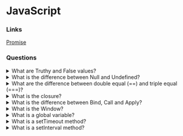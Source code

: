 # JavaScript

### Links

[Promise](https://developer.mozilla.org/en-US/docs/Web/JavaScript/Reference/Global_Objects/Promise)

### Questions

<details>
  <summary>What are Truthy and False values?</summary>

What are Truthy and False values?

Falsy values:

false, 0, “”, undefined, NaN

Truthy values:

Truthy values are everything except falsy values.

</details>

<details>
  <summary>What is the difference between Null and Undefined?</summary>

Undefined can be found in different ways. Such as for not setting value, accessing elements or proper which do not exist.

For null a value, we will have to set it.

</details>

<details>
  <summary>What are the difference between double equal (==) and triple equal (===)?</summary>

Triple(===) check the value and type both.

Double(==) convert type and after that compare values. At the time of converting and, comparing it follows its own rules.

</details>

<details>
  <summary>What is the closure?</summary>

When we call or return a function inside of another method, they create a closed environment.

</details>

<details>
  <summary>What is the difference between Bind, Call and Apply?</summary>

If we have any method inside an object and we want to apply that to another one, in that case, we can use the Bind, Call and Apply method.

Firstly, Call: Need to call the Call method and send the object and parameters with separating a coma.

Secondly, Apply: It is possible to call the Applymethod and send the object and other parameters through an array.

Third, Bind: If it is needed to use a method, again and again, need to bind it with the new object. The bind creates a new function that will call the original one with context.

It is not possible to use Bind, Call and Apply with the arrow function.

</details>

<details>
  <summary>What is the Window?</summary>

A window is a global object that provides an interface for working with a DOM model of a document. It is possible to use the window object in each browser.

</details>

<details>
  <summary>What is a global variable?</summary>

A global variable is a variable that is available from any function.

</details>

<details>
  <summary>What is a setTimeout method?</summary>

The setTimeout method evaluates an expression or calls a function after a specified time.

</details>

<details>
  <summary>What is a setInterval method?</summary>

The setInterval method will continue calling the function until the interval would be active.

<details>

<details>
  <summary>What data types are in JavaScript?</summary>

The JavaScript language has two groups of data types: primitive data types and referential data types. The difference between the groups in access type. Primitive gets by value. Referential gets by link.
The data types: Number, BigInt, String, Boolean, null, undefined, Object, Symbol.

<details>

<details>
  <summary>How to check that the object is an array?</summary>

It is possible to check that object is an array by Array.isArray method or duck typing.

<details>

<details>
  <summary>How to check if a number is finite?</summary>

But they have a difference in behaviour. The global isFinite try to turn the string value into a number.

<details>

<details>
  <summary>How to check that a variable is NaN?</summary>

* isNaN - return true for NaN and undefined.
* Number.isNaN - return true only for NaN.
* NaN only one variable that is not equal itself.

<details>

<details>
  <summary>What is the difference between var, let and const?</summary>

* var has a function visibility area and pops up
* let, const has a block visibility area and not pop up
* const cannot be reset

<details>

<details>
  <summary>What is the difference between callbacks, promises, async / await?</summary>

All of them are ways for working with async functionality.

* Callback allows putting function that will run with the result of the async operation.
* Promises is a modern way of working with async functionality. A promise is an object that contains its state and is a microtask.
* Async / Await is syntax sugar that provides a more comfortable way to work with promises.

<details>

<details>
  <summary>Is it possible to add new methods into standard classes?</summary>

It is possible, but it is not good practice. 

<details>

<details>
  <summary>What is the Promise in JavaScript?</summary>

A promise is an object that stores its state (pending, fulfilled, rejected). It is a more high-tech functionality for working with async code in JavaScript.

<details>

<details>
  <summary>What states does the Promise have?</summary>

* pending: initial state, neither fulfilled nor rejected.
* fulfilled: meaning that the operation was successful.
* rejected: meaning that the operation failed.

<details>

<details>
  <summary>What are methods from the Promise class?</summary>

* .resolve - cover value into success promise.
* .reject - cover value into error handler.
* .all - wait for all success promises or reject them if one has an error.
* .allSettled - returns all resolved and rejected Promises.
* .race - returns first success of failure promise.
* .any - returns any successful promise.

<details>

<details>
  <summary>What are the methods from the Promise prototype?</summary>

* then - set success and error handler.
* .catch - set error handler.
* .finaly - set a handler that is not dependent on the result (error or success).

<details>

